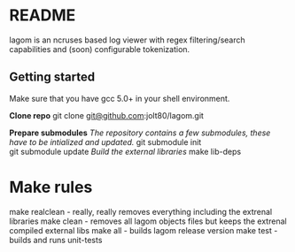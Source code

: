 # README #

lagom is an ncruses based log viewer with regex filtering/search capabilities and (soon) configurable tokenization.


## Getting started ##

Make sure that you have gcc 5.0+ in your shell environment.

**Clone repo**
git clone git@github.com:jolt80/lagom.git

**Prepare submodules**
*The repository contains a few submodules, these have to be intialized and updated.*
git submodule init    
git submodule update
*Build the external libraries*
make lib-deps

# Make rules
make realclean - really, really removes everything including the extrenal libraries
make clean     - removes all lagom objects files but keeps the extrenal compiled external libs
make all       - builds lagom release version
make test      - builds and runs unit-tests
